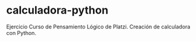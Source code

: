 # calculadora-python
Ejercicio Curso de Pensamiento Lógico de Platzi. Creación de calculadora con Python.

